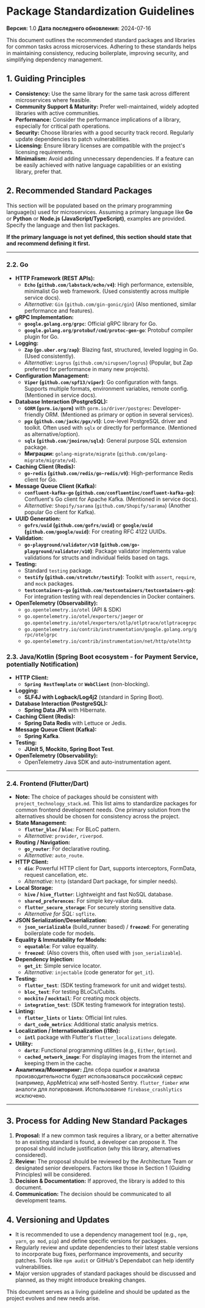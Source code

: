 <!-- PACKAGE_STANDARDIZATION.md -->
# Package Standardization Guidelines

**Версия:** 1.0
**Дата последнего обновления:** 2024-07-16

This document outlines the recommended standard packages and libraries for common tasks across microservices. Adhering to these standards helps in maintaining consistency, reducing boilerplate, improving security, and simplifying dependency management.

## 1. Guiding Principles

*   **Consistency:** Use the same library for the same task across different microservices where feasible.
*   **Community Support & Maturity:** Prefer well-maintained, widely adopted libraries with active communities.
*   **Performance:** Consider the performance implications of a library, especially for critical path operations.
*   **Security:** Choose libraries with a good security track record. Regularly update dependencies to patch vulnerabilities.
*   **Licensing:** Ensure library licenses are compatible with the project's licensing requirements.
*   **Minimalism:** Avoid adding unnecessary dependencies. If a feature can be easily achieved with native language capabilities or an existing library, prefer that.

## 2. Recommended Standard Packages

This section will be populated based on the primary programming language(s) used for microservices. Assuming a primary language like **Go** or **Python** or **Node.js (JavaScript/TypeScript)**, examples are provided. Specify the language and then list packages.

**If the primary language is not yet defined, this section should state that and recommend defining it first.**

---

### 2.2. Go
*   **HTTP Framework (REST APIs):**
    *   **`Echo` (`github.com/labstack/echo/v4`)**: High performance, extensible, minimalist Go web framework. (Used consistently across multiple service docs).
    *   *Alternative:* `Gin` (`github.com/gin-gonic/gin`) (Also mentioned, similar performance and features).
*   **gRPC Implementation:**
    *   **`google.golang.org/grpc`**: Official gRPC library for Go.
    *   **`google.golang.org/protobuf/cmd/protoc-gen-go`**: Protobuf compiler plugin for Go.
*   **Logging:**
    *   **`Zap` (`go.uber.org/zap`)**: Blazing fast, structured, leveled logging in Go. (Used consistently).
    *   *Alternative:* `Logrus` (`github.com/sirupsen/logrus`) (Popular, but Zap preferred for performance in many new projects).
*   **Configuration Management:**
    *   **`Viper` (`github.com/spf13/viper`)**: Go configuration with fangs. Supports multiple formats, environment variables, remote config. (Mentioned in service docs).
*   **Database Interaction (PostgreSQL):**
    *   **`GORM` (`gorm.io/gorm`)** with `gorm.io/driver/postgres`: Developer-friendly ORM. (Mentioned as primary or option in several services).
    *   **`pgx` (`github.com/jackc/pgx/v5`)**: Low-level PostgreSQL driver and toolkit. Often used with `sqlx` or directly for performance. (Mentioned as alternative/option).
    *   **`sqlx` (`github.com/jmoiron/sqlx`)**: General purpose SQL extension package.
    *   **Миграции:** `golang-migrate/migrate` (`github.com/golang-migrate/migrate/v4`).
*   **Caching Client (Redis):**
    *   **`go-redis` (`github.com/redis/go-redis/v9`)**: High-performance Redis client for Go.
*   **Message Queue Client (Kafka):**
    *   **`confluent-kafka-go` (`github.com/confluentinc/confluent-kafka-go`)**: Confluent's Go client for Apache Kafka. (Mentioned in service docs).
    *   *Alternative:* `Shopify/sarama` (`github.com/Shopify/sarama`) (Another popular Go client for Kafka).
*   **UUID Generation:**
    *   **`gofrs/uuid` (`github.com/gofrs/uuid`)** or **`google/uuid` (`github.com/google/uuid`)**: For creating RFC 4122 UUIDs.
*   **Validation:**
    *   **`go-playground/validator/v10` (`github.com/go-playground/validator/v10`)**: Package validator implements value validations for structs and individual fields based on tags.
*   **Testing:**
    *   Standard `testing` package.
    *   **`testify` (`github.com/stretchr/testify`)**: Toolkit with `assert`, `require`, and `mock` packages.
    *   **`testcontainers-go` (`github.com/testcontainers/testcontainers-go`)**: For integration testing with real dependencies in Docker containers.
*   **OpenTelemetry (Observability):**
    *   `go.opentelemetry.io/otel` (API & SDK)
    *   `go.opentelemetry.io/otel/exporters/jaeger` or `go.opentelemetry.io/otel/exporters/otlp/otlptrace/otlptracegrpc`
    *   `go.opentelemetry.io/contrib/instrumentation/google.golang.org/grpc/otelgrpc`
    *   `go.opentelemetry.io/contrib/instrumentation/net/http/otelhttp`

### 2.3. Java/Kotlin (Spring Boot ecosystem - for Payment Service, potentially Notification)
*   **HTTP Client:**
    *   **`Spring RestTemplate`** or **`WebClient`** (non-blocking).
*   **Logging:**
    *   **SLF4J with Logback/Log4j2** (standard in Spring Boot).
*   **Database Interaction (PostgreSQL):**
    *   **Spring Data JPA** with Hibernate.
*   **Caching Client (Redis):**
    *   **Spring Data Redis** with Lettuce or Jedis.
*   **Message Queue Client (Kafka):**
    *   **Spring Kafka**.
*   **Testing:**
    *   **JUnit 5, Mockito, Spring Boot Test**.
*   **OpenTelemetry (Observability):**
    *   OpenTelemetry Java SDK and auto-instrumentation agent.

---

### 2.4. Frontend (Flutter/Dart)
*   **Note:** The choice of packages should be consistent with `project_technology_stack.md`. This list aims to standardize packages for common frontend development needs. One primary solution from the alternatives should be chosen for consistency across the project.
*   **State Management:**
    *   **`flutter_bloc` / `bloc`**: For BLoC pattern.
    *   *Alternative:* `provider`, `riverpod`.
*   **Routing / Navigation:**
    *   **`go_router`**: For declarative routing.
    *   *Alternative:* `auto_route`.
*   **HTTP Client:**
    *   **`dio`**: Powerful HTTP client for Dart, supports interceptors, FormData, request cancellation, etc.
    *   *Alternative:* `http` (standard Dart package, for simpler needs).
*   **Local Storage:**
    *   **`hive` / `hive_flutter`**: Lightweight and fast NoSQL database.
    *   **`shared_preferences`**: For simple key-value data.
    *   **`flutter_secure_storage`**: For securely storing sensitive data.
    *   *Alternative for SQL:* `sqflite`.
*   **JSON Serialization/Deserialization:**
    *   **`json_serializable`** (build_runner based) / **`freezed`**: For generating boilerplate code for models.
*   **Equality & Immutability for Models:**
    *   **`equatable`**: For value equality.
    *   **`freezed`**: (Also covers this, often used with `json_serializable`).
*   **Dependency Injection:**
    *   **`get_it`**: Simple service locator.
    *   *Alternative:* `injectable` (code generator for `get_it`).
*   **Testing:**
    *   **`flutter_test`**: (SDK testing framework for unit and widget tests).
    *   **`bloc_test`**: For testing BLoCs/Cubits.
    *   **`mockito` / `mocktail`**: For creating mock objects.
    *   **`integration_test`**: (SDK testing framework for integration tests).
*   **Linting:**
    *   **`flutter_lints`** or **`lints`**: Official lint rules.
    *   **`dart_code_metrics`**: Additional static analysis metrics.
*   **Localization / Internationalization (i18n):**
    *   **`intl`** package with Flutter's `flutter_localizations` delegate.
*   **Utility:**
    *   **`dartz`**: Functional programming utilities (e.g., `Either`, `Option`).
    *   **`cached_network_image`**: For displaying images from the internet and keeping them in the cache.
*   **Аналитика/Мониторинг:** Для сбора ошибок и анализа производительности будет использоваться российский сервис (например, AppMetrica) или self-hosted Sentry. `flutter_fimber` или аналоги для логирования. Использование `firebase_crashlytics` исключено.

---

## 3. Process for Adding New Standard Packages

1.  **Proposal:** If a new common task requires a library, or a better alternative to an existing standard is found, a developer can propose it. The proposal should include justification (why this library, alternatives considered).
2.  **Review:** The proposal should be reviewed by the Architecture Team or designated senior developers. Factors like those in Section 1 (Guiding Principles) will be considered.
3.  **Decision & Documentation:** If approved, the library is added to this document.
4.  **Communication:** The decision should be communicated to all development teams.

## 4. Versioning and Updates

*   It is recommended to use a dependency management tool (e.g., `npm`, `yarn`, `go mod`, `pip`) and define specific versions for packages.
*   Regularly review and update dependencies to their latest stable versions to incorporate bug fixes, performance improvements, and security patches. Tools like `npm audit` or GitHub's Dependabot can help identify vulnerabilities.
*   Major version upgrades of standard packages should be discussed and planned, as they might introduce breaking changes.

This document serves as a living guideline and should be updated as the project evolves and new needs arise.
